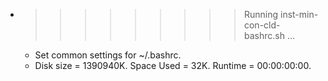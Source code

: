 * >>>>>>>>> Running inst-min-con-cld-bashrc.sh ...
  * Set common settings for ~/.bashrc.
  * Disk size = 1390940K. Space Used = 32K. Runtime = 00:00:00:00.
